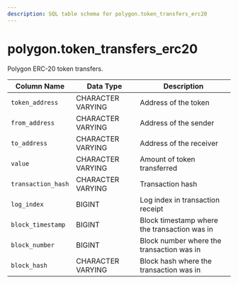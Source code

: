 ```yaml
---
description: SQL table schema for polygon.token_transfers_erc20
---
```


# polygon.token\_transfers\_erc20

Polygon ERC-20 token transfers.

| Column Name        | Data Type         | Description                                  |
| ------------------ | ----------------- | -------------------------------------------- |
| `token_address`    | CHARACTER VARYING | Address of the token                         |
| `from_address`     | CHARACTER VARYING | Address of the sender                        |
| `to_address`       | CHARACTER VARYING | Address of the receiver                      |
| `value`            | CHARACTER VARYING | Amount of token transferred                  |
| `transaction_hash` | CHARACTER VARYING | Transaction hash                             |
| `log_index`        | BIGINT            | Log index in transaction receipt             |
| `block_timestamp`  | BIGINT            | Block timestamp where the transaction was in |
| `block_number`     | BIGINT            | Block number where the transaction was in    |
| `block_hash`       | CHARACTER VARYING | Block hash where the transaction was in      |
